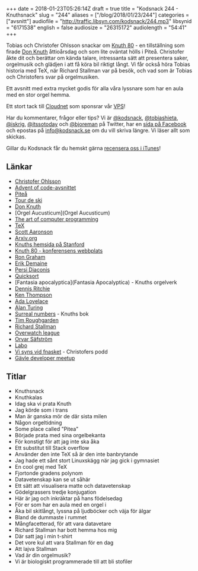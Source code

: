 +++
date = 2018-01-23T05:26:14Z
draft = true
title = "Kodsnack 244 - Knuthsnack"
slug = "244"
aliases = ["/blog/2018/01/23/244"]
categories = ["avsnitt"]
audiofile = "http://traffic.libsyn.com/kodsnack/244.mp3"
libsynid = "6171538"
english = false
audiosize = "26315172"
audiolength = "54:41"
+++

Tobias och Christofer Ohlsson snackar om [Knuth 80](http://knuth80.elfbrink.se/) - en tillställning som firade [Don Knuth](https://en.wikipedia.org/wiki/Donald_Knuth) åttioårsdag och som lite oväntat hölls i Piteå. Christofer åkte dit och berättar om kända talare, intressanta sätt att presentera saker, orgelmusik och glädjen i att få köra bil riktigt långt. Vi får också höra Tobias historia med TeX, när Richard Stallman var på besök, och vad som är Tobias och Christofers svar på orgelmusiken.

Ett avsnitt med extra mycket godis för alla våra lyssnare som har en aula med en stor orgel hemma.

Ett stort tack till [Cloudnet](http://www.cloudnet.se) som sponsrar vår [VPS](http://en.wikipedia.org/wiki/Virtual_private_server)!

Har du kommentarer, frågor eller tips? Vi är [@kodsnack](https://www.twitter.com/kodsnack), [@tobiashieta](https://www.twitter.com/tobiashieta), [@iskrig](https://www.twitter.com/iskrig), [@itssotoday](https://twitter.com/itssotoday) och [@bjoreman](https://www.twitter.com/bjoreman) på Twitter, har en [sida på Facebook](https://www.facebook.com/kodsnack) och epostas på [info@kodsnack.se](mailto:info@kodsnack.se) om du vill skriva längre. Vi läser allt som skickas.

Gillar du Kodsnack får du hemskt gärna [recensera oss i iTunes](http://itunes.apple.com/se/podcast/kodsnack/id561631498?l=en)!

## Länkar ##
* [Christofer Ohlsson](https://twitter.com/christolsson)
* [Advent of code-avsnittet](http://kodsnack.se/242/)
* [Piteå](https://sv.wikipedia.org/wiki/Piteå)
* [Tour de ski](https://en.wikipedia.org/wiki/Tour_de_Ski)
* [Don Knuth](https://en.wikipedia.org/wiki/Donald_Knuth)
* [Orgel Aucusticum](Orgel Aucusticum)  
* [The art of computer programming](https://en.wikipedia.org/wiki/The_Art_of_Computer_Programming)
* [TeX](https://en.wikipedia.org/wiki/TeX)
* [Scott Aaronson](https://en.wikipedia.org/wiki/Scott_Aaronson)
* [Arxiv.org](https://arxiv.org/)
* [Knuths hemsida på Stanford](https://profiles.stanford.edu/donald-knuth)
* [Knuth 80 - konferensens webbplats](http://knuth80.elfbrink.se/)
* [Ron Graham](https://en.wikipedia.org/wiki/Ronald_Graham)
* [Erik Demaine](https://en.wikipedia.org/wiki/Erik_Demaine)
* [Persi Diaconis](https://en.wikipedia.org/wiki/Persi_Diaconis)
* [Quicksort](https://en.wikipedia.org/wiki/Quicksort)
* [Fantasia apocalyptica](Fantasia Apocalyptica) - Knuths orgelverk
* [Dennis Ritchie](https://en.wikipedia.org/wiki/Dennis_Ritchie)
* [Ken Thompson](https://en.wikipedia.org/wiki/Dennis_Ritchie)
* [Ada Lovelace](https://en.wikipedia.org/wiki/Ada_Lovelace)
* [Alan Turing](https://en.wikipedia.org/wiki/Alan_Turing)
* [Surreal numbers](https://www.amazon.com/Surreal-Numbers-Donald-Knuth/dp/0201038129) - Knuths bok
* [Tim Roughgarden](https://en.wikipedia.org/wiki/Tim_Roughgarden)
* [Richard Stallman](https://en.wikipedia.org/wiki/Richard_Stallman)
* [Overwatch league](https://overwatchleague.com/en-us/)
* [Orvar Säfström](https://sv.wikipedia.org/wiki/Orvar_Säfström)
* [Labo](https://www.youtube.com/watch?v=P3Bd3HUMkyU)
* [Vi syns vid fnasket](https://twitter.com/fnasketpodd) - Christofers podd
* [Gävle developer meetup](https://www.meetup.com/Gavle-Developer-Meetup/)

## Titlar ##
* Knuthsnack
* Knuthkalas
* Idag ska vi prata Knuth
* Jag körde som i trans
* Man är ganska mör de där sista milen
* Någon orgeltidning
* Some place called "Pitea"
* Började prata med sina orgelbekanta
* För konstigt för att jag inte ska åka
* Ett substitut till Stack overflow
* Använder den inte TeX så är den inte banbrytande
* Jag hade ett sånt stort Linuxskägg när jag gick i gymnasiet
* En cool grej med TeX
* Fjortonde gradens polynom
* Datavetenskap kan se ut såhär
* Ett sätt att visualisera matte och datavetenskap
* Gödelgrassers tredje konjugation
* Här är jag och inkräktar på hans födelsedag
* För er som har en aula med en orgel i
* Åka bil skitlångt, lyssna på ljudböcker och väja för älgar
* Bland de dummaste i rummet
* Mångfacetterad, för att vara datavetare
* Richard Stallman har bott hemma hos mig
* Där satt jag i min t-shirt
* Det vore kul att vara Stallman för en dag
* Att lajva Stallman
* Vad är din orgelmusik?
* Vi är biologiskt programmerade till att bli stofiler
